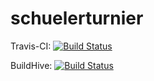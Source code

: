 schuelerturnier
===============

Travis-CI: [![Build Status](https://secure.travis-ci.org/marthaler/schuelerturnier.png)](http://travis-ci.org/marthaler/schuelerturnier)

BuildHive: [![Build Status](https://buildhive.cloudbees.com/job/marthaler/job/schuelerturnier/badge/icon)](https://buildhive.cloudbees.com/job/marthaler/job/schuelerturnier/)
